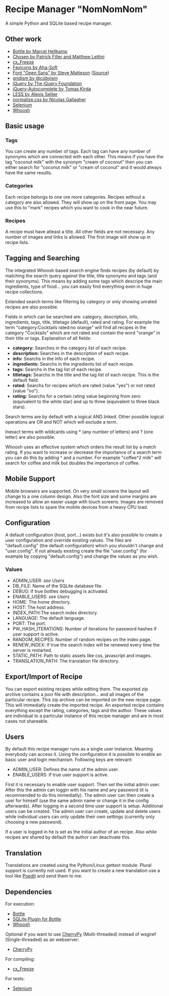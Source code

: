 # Recipe Manager "NomNomNom"

A simple Python and SQLite based recipe manager.

## Other work

- [Bottle by Marcel Hellkamp](http://bottlepy.org)
- [Chosen by Patrick Filler and Matthew Lettini](http://harvesthq.github.io/chosen/)
- [cx_Freeze](http://cx-freeze.sourceforge.net/)
- [Favicons by Aha-Soft](http://www.aha-soft.com/free-icons/free-blue-cloud-icons/)
- [Font "Open Sans" by Steve Matteson](https://profiles.google.com/107777320916704234605/about) ([Source](http://www.google.com/fonts))
- [gridism by @cobyism](http://cobyism.com/gridism/)
- [jQuery by The jQuery Foundation](https://jquery.org/)
- [jQuery-Autocomplete by Tomas Kirda](https://github.com/devbridge/jQuery-Autocomplete)
- [LESS by Alexis Sellier](http://lesscss.org/)
- [normalize.css by Nicolas Gallagher](http://necolas.github.io/normalize.css/)
- [Selenium](http://www.seleniumhq.org/)
- [Whoosh](https://bitbucket.org/mchaput/whoosh/wiki/Home)

## Basic usage

### Tags

You can create any number of tags. Each tag can have any number of synonyms which are connected with each other. This means if you have the tag "coconut milk" with the synonym "cream of coconut" then you can either search for "coconut milk" or "cream of coconut" and it would always have the same results.

### Categories

Each recipe belongs to one ore more categories. Recipes without a category are also allowed. They will show up on the front page. You may use this to "mark" recipes which you want to cook in the near future.

### Recipes

A recipe must have atleast a title. All other fields are not necessary. Any number of images and links is allowed. The first image will show up in recipe lists.

## Tagging and Searching

The integrated Whoosh based search engine finds recipes (by default) by matching the search query against the title, title synonyms and tags (and their synonyms). This means by adding some tags which descripe the main ingredients, type of food... you can easily find everything even in huge recipe collections.

Extended search terms like filtering by category or only showing unrated recipes are also possible. 

Fields in which can be searched are: category, description, info, ingredients, tags, title, titletags (default), rated and rating. For example the term "category:Cocktails rated:no orange" will find all recipes in the category "Cocktails" which are not rated and contain the word "orange" in their title or tags. Explanation of all fields:

- **category:** Searches in the category list of each recipe.
- **description:** Searches in the description of each recipe.
- **info:** Searchs in the info of each recipe.
- **ingredients:** Searchs in the ingredients list of each recipe.
- **tags:** Searchs in the tag list of each recipe.
- **titletags:** Searchs in the title and the tag list of each recipe. This is the default field.
- **rated:** Searchs for recipes which are rated (value "yes") or not rated (value "no").
- **rating:** Searchs for a certain rating value beginning from zero (equivalent to the white star) and up to three (equivalent to three black stars).

Search terms are by default with a logical AND linked. Other possible logical operations are OR and NOT which will exclude a term.

Inexact terms with wildcards using * (any number of letters) and ? (one letter) are also possible.

Whoosh uses an effective system which orders the result list by a match rating. If you want to increase or decrease the importance of a search term you can do this by adding ^ and a number. For example "coffee^2 milk" will search for coffee and milk but doubles the importance of coffee.

## Mobile Support

Mobile browsers are supported. On very small screens the layout will change to a one column design. Also the font size and some margins are increased to allow an easier usage with touch screens. Images are removed from recipe lists to spare the mobile devices from a heavy CPU load.

## Configuration

A default configuration (host, port...) exists but it's also possible to create a user configuration and override existing values. The files are "default.config" (the default configuration) which you shouldn't change and "user.config". If not already existing create the file "user.config" (for example by copying "default.config") and change the values as you wish.

### Values

- ADMIN_USER: *see Users*
- DB_FILE: Name of the SQLite database file.
- DEBUG: If true bottles debugging is activated.
- ENABLE_USERS: *see Users*
- HOME: The home directory.
- HOST: The host address.
- INDEX_PATH:The search index directory.
- LANGUAGE: The default language.
- PORT: The port.
- PW_HASH_ITERATIONS: Number of iterations for password hashes if user support is active.
- RANDOM_RECIPES: Number of random recipes on the index page.
- RENEW_INDEX: If true the search index will be renewed every time the server is restarted.
- STATIC_PATH: Path to static assets like css, javascript and images.
- TRANSLATION_PATH: The translation file directory.

## Export/Import of Recipe

You can export existing recipes while editing them. The exported zip archive contains a json file with description... and all images of the particular recipe. This zip archive can be imported on the new recipe page. This will immediatly create the imported recipe. An exported recipe contains everything except the rating, categories, tags and the author. These values are individual to a particular instance of this recipe manager and are in most cases not shareable.

## Users

By default this recipe manager runs as a single user instance. Meaning everybody can access it. Using the configuration it is possible to enable an basic user and login mechanism. Following keys are relevant:

- ADMIN_USER: Defines the name of the admin user.
- ENABLE_USERS: If true user support is active.

First it is necessary to enable user support. Then set the initial admin user. After this the admin can loggin with his name and any password (it is recommended to do this immediatly). The admin user can then create a user for himself (use the same admin name or change it in the config afterwards). After logging in a second time user support is setup. Additional users can be created. The admin user can create, update and delete users while individual users can only update their own settings (currently only choosing a new password). 

If a user is logged in he is set as the initial author of an recipe. Also while recipes are shared by default the author can deactivate this.

## Translation

Translations are created using the Python/Linux gettext module. Plural support is currently not used. If you want to create a new translation use a tool like [Poedit](http://poedit.net/) and send them to me.

## Dependencies

For execution:

- [Bottle](http://bottlepy.org/docs/dev/)
- [SQLite Plugin for Bottle](http://bottlepy.org/docs/dev/plugins/sqlite.html)
- [Whoosh](https://pypi.python.org/pypi/Whoosh/)

Optional if you want to use [CherryPy](http://www.cherrypy.org/) (Multi-threaded) instead of wsgiref (Single-threaded) as an webserver:

- [CherryPy](https://pypi.python.org/pypi/CherryPy)

For compiling:

- [cx_Freeze](http://cx-freeze.sourceforge.net/)

For tests:

- [Selenium](http://www.seleniumhq.org/)